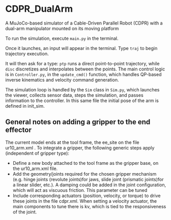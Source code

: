 # CDPR_DualArm

A MuJoCo-based simulator of a Cable-Driven Parallel Robot (CDPR) with a dual-arm manipulator mounted on its moving platform

To run the simulation, execute `main.py` in the terminal. 

Once it launches, an input will appear in the terminal. Type `traj` to begin trajectory execution. 

It will then ask for a type: `ptp` runs a direct point-to-point trajectory, while `disc` discretizes and interpolates between the points. The main control logic is in `Controller.py`, in the `update_cmd()` function, which handles QP-based inverse kinematics and velocity command generation. 

The simulation loop is handled by the `Sim` class in `Sim.py`, which launches the viewer, collects sensor data, steps the simulation, and passes information to the controller. In this same file the initial pose of the arm is defined in init_sim.

General notes on adding a gripper to the end effector
------------------------------------------------

The current model ends at the tool frame, the ee_site on the file ur10_arm.xml . To integrate a gripper,
the following generic steps apply (independent of gripper type):


- Define a new body attached to the tool frame as the gripper base, on the ur10_arm.xml file.
- Add the geometry/joints required for the chosen gripper mechanism
    (e.g. hinge joints (revolute joints)for jaws, slide joint (prismatic joints)for a linear slider,
    etc.). A damping could be added in the joint configuration, which will act as viscuous friction. This parameter can be tuned
- Include corresponding actuators (position, velocity, or torque)
    to drive these joints in the file cdpr.xml. When setting a velocity actuator, the main components to tune there is kv, which is tied to the responsiveness of the joint.

